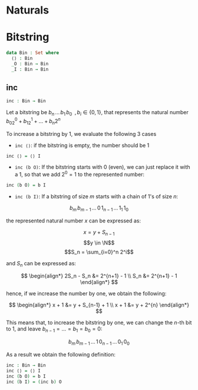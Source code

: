 # Naturals

# Bitstring

```agda
data Bin : Set where
  ⟨⟩ : Bin
  _O : Bin → Bin
  _I : Bin → Bin
```

## inc

```agda
inc : Bin → Bin
```

Let a bitstring be $b_n\,...\,b_1\,b_0\;\;,b_i \in \{0,1\}$, that represents the natural number $b_02^0 + b_12^1 + ... + b_n2^n$

To increase a bitstring by 1, we evaluate the following 3 cases

- `inc ⟨⟩`: if the bitstring is empty, the number should be 1

```agda
inc ⟨⟩ = ⟨⟩ I
```

- `inc (b O)`: If the bitstring starts with 0 (even), we can just replace it with a 1, so that we add $2^0 = 1$ to the represented number:

```agda
inc (b O) = b I
```
- `inc (b I)`: If a bitstring of size $m$ starts with a chain of $1$'s of size $n$:

$$b_m\,b_{m-1}\,...\,0\,1_{n-1}\,...\,1_1\,1_0$$

the represented natural number $x$ can be expressed as:

$$x = y + S_{n-1}$$
$$y \in \N$$
$$S_n = \sum_{i=0}^n 2^i$$

and $S_n$ can be expressed as:

$$
\begin{align*}
2S_n - S_n &= 2^{n+1} - 1 \\
S_n &= 2^{n+1} - 1
\end{align*}
$$

hence, if we increase the number by one, we obtain the following:

$$
\begin{align*}
x + 1 &= y + S_{n-1} + 1 \\
x + 1 &= y + 2^{n}
\end{align*}
$$

This means that, to increase the bitstring by one, we can change the $n$-th bit to 1, and leave $b_{n-1}=...=b_1=b_0=0$:

$$b_m\,b_{m-1}\,...\,1\,0_{n-1}\,...\,0_1\,0_0$$

As a result we obtain the following definition:

```agda
inc : Bin → Bin
inc ⟨⟩ = ⟨⟩ I
inc (b O) = b I
inc (b I) = (inc b) O
```

